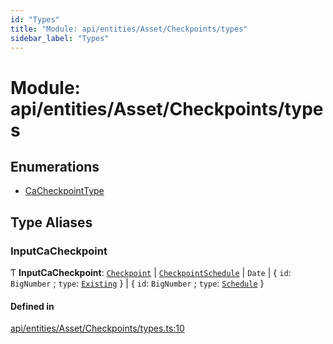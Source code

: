 ```yaml
---
id: "Types"
title: "Module: api/entities/Asset/Checkpoints/types"
sidebar_label: "Types"
---
```


# Module: api/entities/Asset/Checkpoints/types

## Enumerations

- [CaCheckpointType](../../../../../../enums/API/Entities/Asset/Checkpoints/Types/CaCheckpointType/CaCheckpointType.md)

## Type Aliases

### InputCaCheckpoint

Ƭ **InputCaCheckpoint**: [`Checkpoint`](../../../../../../classes/API/Entities/Checkpoint/Checkpoint.md) \| [`CheckpointSchedule`](../../../../../../classes/API/Entities/CheckpointSchedule/CheckpointSchedule.md) \| `Date` \| { `id`: `BigNumber` ; `type`: [`Existing`](../../../../../../enums/API/Entities/Asset/Checkpoints/Types/CaCheckpointType/CaCheckpointType.md#existing)  } \| { `id`: `BigNumber` ; `type`: [`Schedule`](../../../../../../enums/API/Entities/Asset/Checkpoints/Types/CaCheckpointType/CaCheckpointType.md#schedule)  }

#### Defined in

[api/entities/Asset/Checkpoints/types.ts:10](https://github.com/PolymeshAssociation/polymesh-sdk/blob/15be87e8/src/api/entities/Asset/Checkpoints/types.ts#L10)
